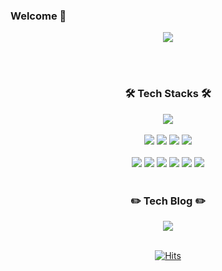 ### Welcome 👋


<div align="center">
<img src="https://github-readme-stats.vercel.app/api?username=kangyuri1114&show_icons=true">

  </br>  </br>

<h3 align="center"><b>🛠 Tech Stacks 🛠</b></h3>
<p align="center">    
  <img src="https://img.shields.io/badge/Android-3DDC84?style=flat-square&logo=android&logoColor=white">
  </br>
    </br>
    <img src="https://img.shields.io/badge/Kotlin-7F52FF?style=flat-square&logo=Kotlin&logoColor=white"/>
    <img src="https://img.shields.io/badge/Python-3776AB?style=flat-square&logo=Python&logoColor=white">
    <img src="https://img.shields.io/badge/C++-00599C?style=flat-square&logo=C%2B%2B&logoColor=white">
    <img src="https://img.shields.io/badge/C-A8B9CC?style=flat-square&logo=C&logoColor=white">
    </br>       
    </br>
    <img src="https://img.shields.io/badge/Github-181717?style=flat-square&logo=github&logoColor=white">
    <img src="https://img.shields.io/badge/Git-F05032?style=flat-square&logo=git&logoColor=white">
    <img src="https://img.shields.io/badge/Notion-000000?style=flat-square&logo=notion&logoColor=white">
    <img src="https://img.shields.io/badge/Figma-F24E1E?style=flat-square&logo=figma&logoColor=white">
    <img src="https://img.shields.io/badge/Androidstudio-3DDC84?style=flat-square&logo=androidstudio&logoColor=white">
    <img src="https://img.shields.io/badge/VSCode-007ACC?style=flat-square&logo=visualstudiocode&logoColor=white">
    </br>
    </br>


<h3 align="center"><b>✏️ Tech Blog ✏️</b></h3>
<div align="center">
   <a href="https://velog.io/@kangyuri1114">
      <img src="https://img.shields.io/badge/Velog_Yuri-3DDC84?style=badge&logo=Velog&logoColor=white"/>
   </a>
</div>

</br>

  [![Hits](https://hits.seeyoufarm.com/api/count/incr/badge.svg?url=https%3A%2F%2Fgithub.com%2Fkangyuri1114&count_bg=%235181FF&title_bg=%2398CEFF&icon=&icon_color=%2351ADFF&title=hits&edge_flat=true)](https://hits.seeyoufarm.com)

